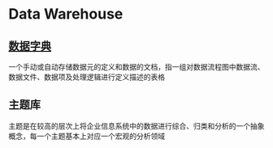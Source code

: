 # Data Warehouse
## [数据字典](https://github.com/datadeng/DW/blob/master/Data%20dictionary.md)
一个手动或自动存储数据元的定义和数据的文档，指一组对数据流程图中数据流、数据文件、数据项及处理逻辑进行定义描述的表格

## 主题库
主题是在较高的层次上将企业信息系统中的数据进行综合、归类和分析的一个抽象概念，每一个主题基本上对应一个宏观的分析领域
